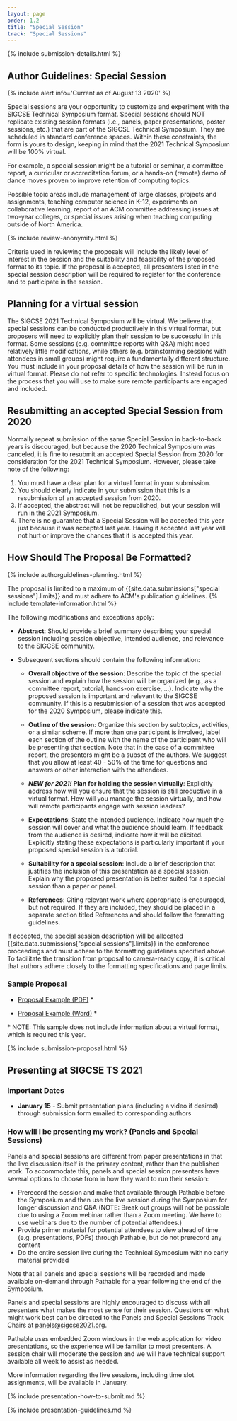 ```yaml
---
layout: page
order: 1.2
title: "Special Session"
track: "Special Sessions"
---
```

 
{% include submission-details.html %}
 
<!-- {% include covid-guidelines-alert.html %} -->
 
## Author Guidelines: Special Session

{% include alert info='Current as of August 13 2020' %}
 
Special sessions are your opportunity to customize and experiment with the SIGCSE Technical Symposium format. Special sessions should NOT replicate existing session formats (i.e., panels, paper presentations, poster sessions, etc.) that are part of the SIGCSE Technical Symposium. They are scheduled in standard conference spaces. Within these constraints, the form is yours to design, keeping in mind that the 2021 Technical Symposium will be 100% virtual.
 
For example, a special session might be a tutorial or seminar, a committee report, a curricular or accreditation forum, or a hands-on (remote) demo of dance moves proven to improve retention of computing topics.
 
Possible topic areas include management of large classes, projects and assignments, teaching computer science in K-12, experiments on collaborative learning, report of an ACM committee addressing issues at two-year colleges, or special issues arising when teaching computing outside of North America.
 
{% include review-anonymity.html %}
 
Criteria used in reviewing the proposals will include the likely level of interest in the session and the suitability and feasibility of the proposed format to its topic. If the proposal is accepted, all presenters listed in the special session description will be required to register for the conference and to participate in the session.
 
## Planning for a virtual session
The SIGCSE 2021 Technical Symposium will be virtual.  We believe that special sessions can be conducted productively in this virtual format, but proposers will need to explicitly plan their session to be successful in this format.  Some sessions (e.g. committee reports with Q&A) might need relatively little modifications, while others (e.g. brainstorming sessions with attendees in small groups) might require a fundamentally different structure.   You must include in your proposal details of how the session will be run in virtual format.   Please do not refer to specific technologies.  Instead focus on the process that you will use to make sure remote participants are engaged and included.
 
## Resubmitting an accepted Special Session from 2020
Normally repeat submission of the same Special Session in back-to-back years is discouraged, but because the 2020 Technical Symposium was canceled, it is fine to resubmit an accepted Special Session from 2020 for consideration for the 2021 Technical Symposium.  However, please take note of the following:
1. You must have a clear plan for a virtual format in your submission.
1. You should clearly indicate in your submission that this is a resubmission of an accepted session from 2020.
1. If accepted, the abstract will not be republished, but your session will run in the 2021 Symposium. 
1. There is no guarantee that a Special Session will be accepted this year just because it was accepted last year.  Having it accepted last year will not hurt or improve the chances that it is accepted this year.  
 
## How Should The Proposal Be Formatted?
{% include authorguidelines-planning.html %}
 
The proposal is limited to a maximum of {{site.data.submissions["special sessions"].limits}} and must adhere to ACM's publication guidelines.
{% include template-information.html %}
 
The following modifications and exceptions apply:
 
* **Abstract**: Should provide a brief summary describing your special session including session objective, intended audience, and relevance to the SIGCSE community.
 
* Subsequent sections should contain the following information:
 
	* **Overall objective of the session**: Describe the topic of the special session and explain how the session will be organized (e.g., as a committee report, tutorial, hands-on exercise, …). Indicate why the proposed session is important and relevant to the SIGCSE community.  If this is a resubmission of a session that was accepted for the 2020 Symposium, please indicate this.
 
	* **Outline of the session**: Organize this section by subtopics, activities, or a similar scheme. If more than one participant is involved, label each section of the outline with the name of the participant who will be presenting that section. Note that in the case of a committee report, the presenters might be a subset of the authors. We suggest that you allow at least 40 - 50% of the time for questions and answers or other interaction with the attendees.
 
	* ***NEW for 2021!* Plan for holding the session virtually**: Explicitly address how will you ensure that the session is still productive in a virtual format.  How will you manage the session virtually, and how will remote participants engage with session leaders?
 
	* **Expectations**: State the intended audience. Indicate how much the session will cover and what the audience should learn. If feedback from the audience is desired, indicate how it will be elicited. Explicitly stating these expectations is particularly important if your proposed special session is a tutorial.
 
	* **Suitability for a special session**:  Include a brief description that justifies the inclusion of this presentation as a special session. Explain why the proposed presentation is better suited for a special session than a paper or panel.
 
	* **References**: Citing relevant work where appropriate is encouraged, but not required. If they are included, they should be placed in a separate section titled References and should follow the formatting guidelines.
 
 
If accepted, the special session description will be allocated
{{site.data.submissions["special sessions"].limits}} in the conference proceedings
and must adhere to the formatting guidelines specified above. To
facilitate the transition from proposal to camera-ready copy, it is
critical that authors adhere closely to the formatting specifications
and page limits.
 
### Sample Proposal
 
-  [Proposal Example (PDF)](/docs/sigcse-sample-special-session.pdf) *
 
-  [Proposal Example (Word)](/docs/sigcse-sample-special-session.docx) *
 
\* NOTE: This sample does not include information about a virtual format, which is required this year.
 
{% include submission-proposal.html %}
 
## Presenting at SIGCSE TS 2021

### Important Dates

* __January 15__ - Submit presentation plans (including a video if desired) through submission form emailed to corresponding authors 

### How will I be presenting my work? (Panels and Special Sessions)

Panels and special sessions are different from paper presentations in that the live discussion itself is the primary content, rather than the published work.  To accommodate this, panels and special session presenters have several options to choose from in how they want to run their session:

* Prerecord the session and make that available through Pathable before the Symposium and then use the live session during the Symposium for longer discussion and Q&A (NOTE: Break out groups will not be possible due to using a Zoom webinar rather than a Zoom meeting.  We have to use webinars due to the number of potential attendees.)
* Provide primer material for potential attendees to view ahead of time (e.g. presentations, PDFs) through Pathable, but do not prerecord any content
* Do the entire session live during the Technical Symposium with no early material provided

Note that all panels and special sessions will be recorded and made available on-demand through Pathable for a year following the end of the Symposium.

Panels and special sessions are highly encouraged to discuss with all presenters what makes the most sense for their session.  Questions on what might work best can be directed to the Panels and Special Sessions Track Chairs at [panels@sigcse2021.org](panels@sigcse2021.org).

Pathable uses embedded Zoom windows in the web application for video presentations, so the experience will be familiar to most presenters.  A session chair will moderate the session and we will have technical support available all week to assist as needed.

More information regarding the live sessions, including time slot assignments, will be available in January.  

{% include presentation-how-to-submit.md %}

{% include presentation-guidelines.md %}
